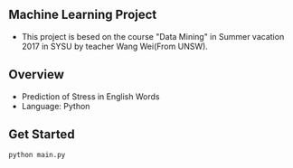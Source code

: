 ## Machine Learning Project

* This project is besed on the course "Data Mining" in Summer vacation 2017 in SYSU by teacher Wang Wei(From UNSW).

## Overview

* Prediction of Stress in English Words
* Language: Python

## Get Started

```
python main.py
```

